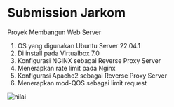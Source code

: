 # Submission Jarkom<br>

Proyek Membangun Web Server<br>
1. OS yang digunakan Ubuntu Server 22.04.1<br> 
2. Di install pada Virtualbox 7.0<br>
3. Konfigurasi NGINX sebagai Reverse Proxy Server<br>
4. Menerapkan rate limit pada Nginx
5. Konfigurasi Apache2 sebagai Reverse Proxy Server<br>
6. Menerapkan mod-QOS sebagai limit request<br>

![nilai](https://user-images.githubusercontent.com/68908992/228625759-39108c0f-b2fc-42a3-968f-1b6ccbd83469.png)

